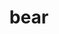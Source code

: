 ---
layout: smileys&emotion
title: bear
emoji: bear
permalink: 🐻.html
image: assets/img/3moji/bear.png
---
